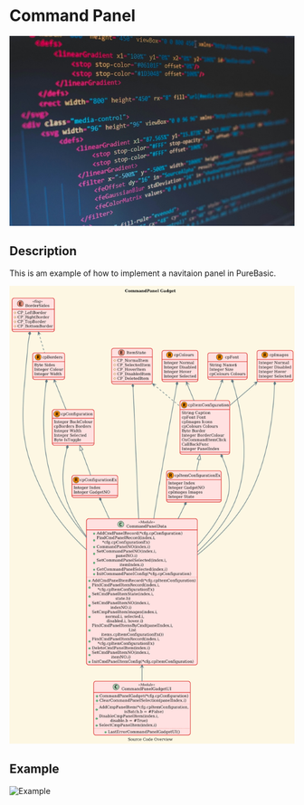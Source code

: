 # Command Panel

![Splash](splash.jpg)

## Description

This is am example of how to implement a navitaion panel in PureBasic.

![Source Code Diagram](diagram.png)

## Example

![Example](demo.gif)
